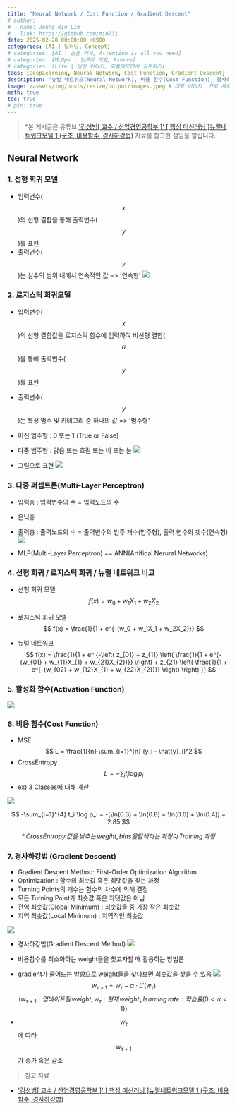 ```yaml
---
title: "Neural Network / Cost Function / Gradient Descent"
# author:
#   name: Joung min Lim
#   link: https://github.com/min731
date: 2025-02-28 00:00:00 +0900
categories: [AI | 딥러닝, Concept]
# categories: [AI | 논문 리뷰, Attention is all you need]
# categories: [MLOps | 인프라 개발, Kserve]
# categories: [Life | 일상 이야기, 와플먹으면서 공부하기]
tags: [DeepLearning, Neural Network, Cost Function, Gradient Descent]
description: "뉴럴 네트워크(Neural Network), 비용 함수(Cost Function), 경사하강법(Gradient Descent)에 대해 자세히 알아봅시다."
image: /assets/img/posts/resize/output/images.jpeg # 대표 이미지  가로 세로 비율 약 1.91:1 (예: 1200×628px)
math: true
toc: true
# pin: true
---
```


>  *본 게시글은 유튜브 ['김성범[ 교수 / 산업경영공학부 ]' [ 핵심 머신러닝 ]뉴럴네트워크모델 1 (구조, 비용함수, 경사하강법)](https://www.youtube.com/watch?v=YIgLpsJ-1J4) 자료를 참고한 점임을 알립니다.

## Neural Network

### 1. 선형 회귀 모델
- 입력변수($$x$$)의 선형 결합을 통해 출력변수($$y$$)를 표현
- 출력변수($$y$$)는 실수의 범위 내에서 연속적인 값 => '연속형'
![](https://velog.velcdn.com/images/min0731/post/e78ae022-d21b-445e-a39c-6cee2df8d1eb/image.png)

### 2. 로지스틱 회귀모델
- 입력변수($$x$$)의 선형 결합값을 로지스틱 함수에 입력하여 비선형 결합($$\sigma$$)을 통해 출력변수($$y$$)를 표현
- 출력변수($$y$$)는 특정 범주 및 카테고리 중 하나의 값 => '범주형'
- 이진 범주형 : 0 또는 1 (True or False)
- 다중 범주형 : 맑음 또는 흐림 또는 비 또는 눈
![](https://velog.velcdn.com/images/min0731/post/fe101f95-c964-4048-82e2-781d39a340c0/image.png)

- 그림으로 표현
![](https://velog.velcdn.com/images/min0731/post/5f2f0930-da10-4209-9701-6289e321c610/image.png)

### 3. 다중 퍼셉트론(Multi-Layer Perceptron)
- 입력층 : 입력변수의 수 = 입력노드의 수
- 은닉층 
- 출력층 : 출력노드의 수 = 출력변수의 범주 개수(범주형), 출력 변수의 갯수(연속형)
![](https://velog.velcdn.com/images/min0731/post/173f8433-bdc5-427e-9278-6afd219b6df1/image.png)

- MLP(Multi-Layer Perceptron) == ANN(Artifical Nerural Networks)

### 4. 선형 회귀 / 로지스틱 회귀 / 뉴럴 네트워크 비교
- 선형 회귀 모델
$$
f(x) = w_{0} + w_{1}X_{1} + w_{2}X_{2}
$$

- 로지스틱 회귀 모델
$$
f(x) = \frac{1}{1 + e^{-(w_0 + w_1X_1 + w_2X_2)}}
$$

- 뉴럴 네트워크
$$
f(x) = \frac{1}{1 + e^ {-\left( z_{01} + z_{11} \left( \frac{1}{1 + e^{-(w_{01} + w_{11}X_{1} + w_{21}X_{2})}} \right) + z_{21} \left( \frac{1}{1 + e^{-(w_{02} + w_{12}X_{1} + w_{22}X_{2})}} \right) \right) }}
$$

### 5. 활성화 함수(Activation Function)
![](https://velog.velcdn.com/images/min0731/post/3f2daeed-fc52-4ff6-a871-b90c80b28e55/image.png)

###  6. 비용 함수(Cost Function)
- MSE
$$
L = \frac{1}{n} \sum_{i=1}^{n} (y_i - \hat{y}_i)^2
$$
- CrossEntropy
$$
L = - \sum_{i} t_i \log p_i
$$
- ex) 3 Classes에 대해 계산

![](https://velog.velcdn.com/images/min0731/post/cf74ff48-752d-4bbe-8005-736868f68c5a/image.png)


$$
-\sum_{i=1}^{4} t_i \log p_i = -[\ln(0.3) + \ln(0.8) + \ln(0.6) + \ln(0.4)] = 2.85
$$

$$
*\,CrossEntropy \,값을\,낮추는\,wegiht,\,bias을 탐색하는\,과정이\,Training \,과정
$$

### 7. 경사하강법 (Gradient Descent)
- Gradient Descent Method: First-Order Optimization Algorithm
- Optimization : 함수의 최솟값 혹은 최댓값을 찾는 과정
- Turning Points의 개수는 함수의 차수에 의해 결정
- 모든 Turning Point가 최솟값 혹은 최댓값은 아님
- 전역 최솟값(Global Minimum) : 최솟값들 중 가장 작은 최솟값
- 지역 최솟값(Local Minimum) : 지역적인 최솟값

![](https://velog.velcdn.com/images/min0731/post/1d4d1c8b-a42f-472a-9301-a5e1a39adf8e/image.png)

- 경사하강법(Gradient Descent Method)
![](https://velog.velcdn.com/images/min0731/post/544ca902-67e4-4b26-86cd-17dbb88c9020/image.png)

- 비용함수를 최소화하는 weight들을 찾고자할 때 활용하는 방법론
- gradient가 줄어드는 방향으로 weight들을 찾다보면 최솟값을 찾을 수 있음
![](https://velog.velcdn.com/images/min0731/post/d53907c6-f50b-4604-a542-cf7cf2a30508/image.png)
$$
w_{\tau+1} = w_{\tau} - \alpha \cdot L'(w_{\tau})
$$
$$
(w_{\tau+1} : 업데이트될\,weight,\,w_{\tau} : 현재\,weight\,,\, learning \,rate : 학습률(0 < \alpha < 1))
$$

- $$w_{\tau}$$에 따라 $$w_{\tau+1}$$가 증가 혹은 감소

> 참고 자료
  
- ['김성범[ 교수 / 산업경영공학부 ]' [ 핵심 머신러닝 ]뉴럴네트워크모델 1 (구조, 비용함수, 경사하강법)](https://www.youtube.com/watch?v=YIgLpsJ-1J4)